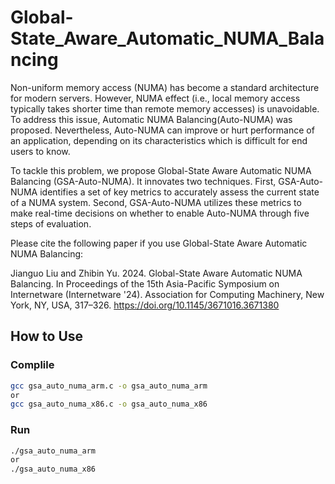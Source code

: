 # Global-State_Aware_Automatic_NUMA_Balancing
Non-uniform memory access (NUMA) has become a standard architecture for modern servers. However, NUMA effect (i.e., local memory access typically takes shorter time than remote memory accesses) is unavoidable. To address this issue, Automatic NUMA Balancing(Auto-NUMA) was proposed. Nevertheless, Auto-NUMA can improve or hurt performance of an application, depending on its characteristics which is difficult for end users to know.

To tackle this problem, we propose Global-State Aware Automatic NUMA Balancing (GSA-Auto-NUMA). It innovates two techniques. First, GSA-Auto-NUMA identifies a set of key metrics to accurately assess the current state of a NUMA system. Second, GSA-Auto-NUMA utilizes these metrics to make real-time decisions on whether to enable Auto-NUMA through five steps of evaluation.

Please cite the following paper if you use Global-State Aware Automatic NUMA Balancing:

Jianguo Liu and Zhibin Yu. 2024. Global-State Aware Automatic NUMA Balancing. In Proceedings of the 15th Asia-Pacific Symposium on Internetware (Internetware '24). Association for Computing Machinery, New York, NY, USA, 317–326. https://doi.org/10.1145/3671016.3671380

## How to Use

### Complile

```bash
gcc gsa_auto_numa_arm.c -o gsa_auto_numa_arm
or
gcc gsa_auto_numa_x86.c -o gsa_auto_numa_x86
```

### Run

```bash
./gsa_auto_numa_arm 
or
./gsa_auto_numa_x86
```